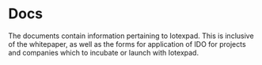 # Docs
The documents contain information pertaining to Iotexpad. This is inclusive of the whitepaper, as well as the forms for application of IDO for projects and companies which to incubate or launch with Iotexpad. 

